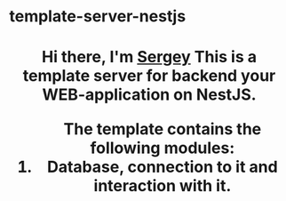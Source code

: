 # template-server-nestjs
<h1 align="center">Hi there, I'm <a href="https://t.me/djsbortsov" target="_blank">Sergey</a>
This is a template server for backend your WEB-application on NestJS.

<ol> The template contains the following modules: 
  <li>Database, connection to it and interaction with it.</li>
</ol>
